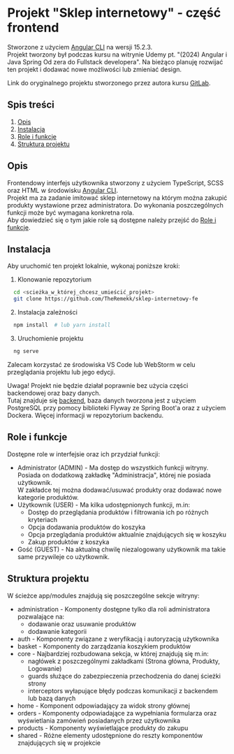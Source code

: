 # Projekt "Sklep internetowy" - część frontend

Stworzone z użyciem [Angular CLI](https://github.com/angular/angular-cli) na wersji 15.2.3.  
Projekt tworzony był podczas kursu na witrynie Udemy pt. "(2024) Angular i Java Spring Od zera do Fullstack developera". Na bieżąco planuję rozwijać ten projekt i dodawać nowe możliwości lub zmieniać design.

Link do oryginalnego projektu stworzonego przez autora kursu [GitLab](https://gitlab.com/udemycourses3053026/projekt-wspolny-fe).

## Spis treści

1. [Opis](#l1)
2. [Instalacja](#l2)
3. [Role i funkcje](#l3)
4. [Struktura projektu](#l4)

<a id="l1"></a>
## Opis

Frontendowy interfejs użytkownika stworzony z użyciem TypeScript, SCSS oraz HTML w środowisku [Angular CLI](https://github.com/angular/angular-cli).  
Projekt ma za zadanie imitować sklep internetowy na którym można zakupić produkty wystawione przez administratora.
Do wykonania poszczególnych funkcji może być wymagana konkretna rola.  
Aby dowiedzieć się o tym jakie role są dostępne należy przejść do [Role i funkcje](#l3).

<a id="l2"></a>
## Instalacja

Aby uruchomić ten projekt lokalnie, wykonaj poniższe kroki:

1. Klonowanie repozytorium  
```bash
  cd <scieżka_w_której_chcesz_umieścić_projekt>
  git clone https://github.com/TheRemekk/sklep-internetowy-fe
  ``` 

2. Instalacja zależności
```bash
  npm install  # lub yarn install
  ``` 

3. Uruchomienie projektu
```bash
  ng serve  
  ``` 
  
Zalecam korzystać ze środowiska VS Code lub WebStorm w celu przeglądania projektu lub jego edycji.  

Uwaga! Projekt nie będzie działał poprawnie bez użycia części backendowej oraz bazy danych.  
Tutaj znajduje się [backend](https://github.com/TheRemekk/sklep-internetowy-be), baza danych tworzona jest z użyciem PostgreSQL przy pomocy 
biblioteki Flyway ze Spring Boot'a oraz z użyciem Dockera. Więcej informacji w repozytorium backendu.

<a id="l3"></a>
## Role i funkcje

Dostępne role w interfejsie oraz ich przydział funkcji:  
* Administrator (ADMIN) - Ma dostęp do wszystkich funkcji witryny.  
  Posiada on dodatkową zakładkę "Administracja", której nie posiada użytkownik.  
  W zakładce tej można dodawać/usuwać produkty oraz dodawać nowe kategorie produktów.
* Użytkownik (USER) - Ma kilka udostępnionych funkcji, m.in:
  * Dostęp do przeglądania produktów i filtrowania ich po różnych kryteriach
  * Opcja dodawania produktów do koszyka
  * Opcja przeglądania produktów aktualnie znajdujących się w koszyku
  * Zakup produktów z koszyka
* Gość (GUEST) - Na aktualną chwilę niezalogowany użytkownik ma takie same przywileje co użytkownik.

<a id="l4"></a>
## Struktura projektu

W ścieżce app/modules znajdują się poszczególne sekcje witryny:
* administration - Komponenty dostępne tylko dla roli administratora pozwalające na:
  * dodawanie oraz usuwanie produktów 
  * dodawanie kategorii
* auth - Komponenty związane z weryfikacją i autoryzacją użytkownika
* basket - Komponenty do zarządzania koszykiem produktów
* core - Najbardziej rozbudowana sekcja, w której znajdują się m.in:
  * nagłówek z poszczególnymi zakładkami (Strona główna, Produkty, Logowanie)
  * guards służące do zabezpieczenia przechodzenia do danej ścieżki strony
  * interceptors wyłapujące błędy podczas komunikacji z backendem lub bazą danych
* home - Komponent odpowiadający za widok strony głównej
* orders - Komponenty odpowiadające za wypełniania formularza oraz wyświetlania zamówień posiadanych przez użytkownika
* products - Komponenty wyświetlające produkty do zakupu
* shared - Różne elementy udostępnione do reszty komponentów znajdujących się w projekcie


